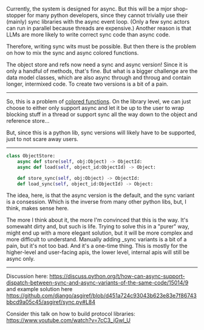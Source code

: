 Currently, the system is designed for async. But this will be a mjor shop-stopper for many python developers, since they cannot trivially use their (mainly) sync libraries with the async event loop. (Only a few sync actors can run in parallel because threads are expensive.) Another reason is that LLMs are more likely to write correct sync code than async code.

Therefore, writing sync wits must be possible. But then there is the problem on how to mix the sync and async colored functions. 

The object store and refs now need a sync and async version! Since it is only a handful of methods, that's fine. But what is a bigger challenge are the data model classes, which are also async through and throug and contain longer, intermixed code. To create two versions is a bit of a pain.

-------------------

So, this is a problem of [colored functions](http://journal.stuffwithstuff.com/2015/02/01/what-color-is-your-function/). On the library level, we can just choose to either only support async and let it be up to the user to wrap blocking stuff in a thread or support sync all the way down to the object and reference store...

But, since this is a python lib, sync versions will likely have to be supported, just to not scare away users. 

-------------------

```python
class ObjectStore:
    async def store(self, obj:Object) -> ObjectId:
    async def load(self, object_id:ObjectId) -> Object:

    def store_sync(self, obj:Object) -> ObjectId:
    def load_sync(self, object_id:ObjectId) -> Object:
```

The idea, here, is that the async version is the default, and the sync variant is a consession. Which is the inverse from many other python libs, but, I think, makes sense here.

The more I think about it, the more I'm convinced that this is the way. It's somewaht dirty and, but such is life. Trying to solve this in a "purer" way, might end up with a more elegant solution, but it will be more complex and more difficult to understand. Manually adding _sync variants is a bit of a pain, but it's not too bad. And it's a one-time thing. This is mostly for the higher-level and user-facing apis, the lower level, internal apis will still be async only.

-----
Discussion here:
https://discuss.python.org/t/how-can-async-support-dispatch-between-sync-and-async-variants-of-the-same-code/15014/9
and example solution here 
https://github.com/django/asgiref/blob/d451a724c93043b623e83e7f86743bbcd9a05c45/asgiref/sync.py#L84

Consider this talk on how to build protocol libraries:
https://www.youtube.com/watch?v=7cC3_jGwl_U